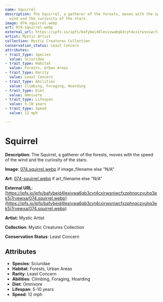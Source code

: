 ```yaml
---
name: Squirrel
description: The Squirrel, a gatherer of the forests, moves with the speed of the
  wind and the curiosity of the stars.
image: 074.squirrel.webp
art: 074-squirrel.webp
external_url: https://ipfs.io/ipfs/bafybeid4lexivwa6qb3cyt4cxirwsniwcfxzphnqczyuhq3ek5j7rvewxa/074.squirrel.webp
artist: Mystic Artist
collection: Mystic Creatures Collection
conservation_status: Least Concern
attributes:
- trait_type: Species
  value: Sciuridae
- trait_type: Habitat
  value: Forests, Urban Areas
- trait_type: Rarity
  value: Least Concern
- trait_type: Abilities
  value: Climbing, Foraging, Hoarding
- trait_type: Diet
  value: Omnivore
- trait_type: Lifespan
  value: 5-10 years
- trait_type: Speed
  value: 12 mph

---
```


# Squirrel

**Description**: The Squirrel, a gatherer of the forests, moves with the speed of the wind and the curiosity of the stars.

**Image**: [074.squirrel.webp](./074.squirrel.webp) if image_filename else "N/A"

**Art**: [074-squirrel.webp](./074-squirrel.webp) if art_filename else "N/A"

**External URL**: [https://ipfs.io/ipfs/bafybeid4lexivwa6qb3cyt4cxirwsniwcfxzphnqczyuhq3ek5j7rvewxa/074.squirrel.webp](https://ipfs.io/ipfs/bafybeid4lexivwa6qb3cyt4cxirwsniwcfxzphnqczyuhq3ek5j7rvewxa/074.squirrel.webp)

**Artist**: Mystic Artist

**Collection**: Mystic Creatures Collection

**Conservation Status**: Least Concern

## Attributes
- **Species**: Sciuridae
- **Habitat**: Forests, Urban Areas
- **Rarity**: Least Concern
- **Abilities**: Climbing, Foraging, Hoarding
- **Diet**: Omnivore
- **Lifespan**: 5-10 years
- **Speed**: 12 mph
